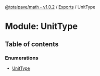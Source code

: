 [@totalpave/math - v1.0.2](../README.md) / [Exports](../modules.md) / UnitType

# Module: UnitType

## Table of contents

### Enumerations

- [UnitType](../enums/UnitType.UnitType-1.md)
